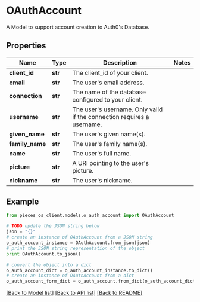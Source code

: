 # OAuthAccount

A Model to support account creation to Auth0's Database.

## Properties
Name | Type | Description | Notes
------------ | ------------- | ------------- | -------------
**client_id** | **str** | The client_id of your client. | 
**email** | **str** | The user&#39;s email address. | 
**connection** | **str** | The name of the database configured to your client. | 
**username** | **str** | The user&#39;s username. Only valid if the connection requires a username. | 
**given_name** | **str** | The user&#39;s given name(s). | 
**family_name** | **str** | The user&#39;s family name(s). | 
**name** | **str** | The user&#39;s full name. | 
**picture** | **str** | A URI pointing to the user&#39;s picture. | 
**nickname** | **str** | The user&#39;s nickname. | 

## Example

```python
from pieces_os_client.models.o_auth_account import OAuthAccount

# TODO update the JSON string below
json = "{}"
# create an instance of OAuthAccount from a JSON string
o_auth_account_instance = OAuthAccount.from_json(json)
# print the JSON string representation of the object
print OAuthAccount.to_json()

# convert the object into a dict
o_auth_account_dict = o_auth_account_instance.to_dict()
# create an instance of OAuthAccount from a dict
o_auth_account_form_dict = o_auth_account.from_dict(o_auth_account_dict)
```
[[Back to Model list]](../README.md#documentation-for-models) [[Back to API list]](../README.md#documentation-for-api-endpoints) [[Back to README]](../README.md)


